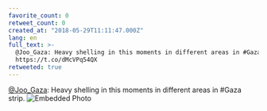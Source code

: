 ```yaml
---
favorite_count: 0
retweet_count: 0
created_at: "2018-05-29T11:11:47.000Z"
lang: en
full_text: >-
  @Joo_Gaza: Heavy shelling in this moments in different areas in #Gaza strip.
  https://t.co/dMcVPq54QX
retweeted: true
---
```


[@Joo_Gaza](https://twitter.com/Joo_Gaza): Heavy shelling in this moments in
different areas in #Gaza strip.
![Embedded Photo](https://twitter-media-coderbyheart.s3.eu-north-1.amazonaws.com/1001420835779956739-DeXC2YNWsAAgKtW.jpg)

